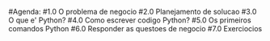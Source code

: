 #Agenda:
#1.0 O problema de negocio
#2.0 Planejamento de solucao
#3.0 O que e' Python?
#4.0 Como escrever codigo Python?
#5.0 Os primeiros comandos Python
#6.0 Responder as questoes de negocio
#7.0 Exerciocios
